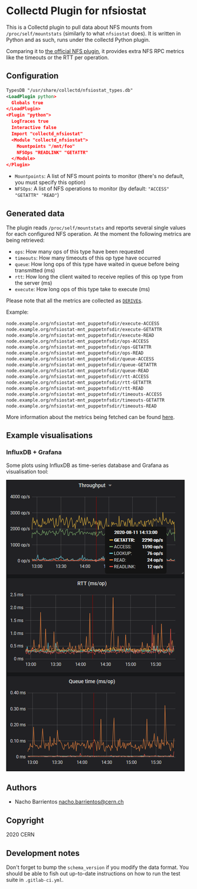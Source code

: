 # Collectd Plugin for nfsiostat 

This is a Collectd plugin to pull data about NFS mounts from
`/proc/self/mountstats` (similarly to what `nfsiostat` does). It is written in
Python and as such, runs under the collectd Python plugin.

Comparing it to [the official NFS
plugin](https://collectd.org/wiki/index.php/Plugin:NFS), it provides extra NFS
RPC metrics like the timeouts or the RTT per operation.

## Configuration 

```xml
TypesDB "/usr/share/collectd/nfsiostat_types.db" 
<LoadPlugin python> 
  Globals true 
</LoadPlugin> 
<Plugin "python"> 
  LogTraces true 
  Interactive false 
  Import "collectd_nfsiostat" 
  <Module "collectd_nfsiostat"> 
    Mountpoints "/mnt/foo" 
    NFSOps "READLINK" "GETATTR"
  </Module> 
</Plugin> 
```

* `Mountpoints`: A list of NFS mount points to monitor (there's no default, you
  must specify this option)
* `NFSOps`: A list of NFS operations to monitor (by default: `"ACCESS" "GETATTR" "READ"`)

## Generated data

The plugin reads `/proc/self/mountstats` and reports several single values for
each configured NFS operation. At the moment the following metrics are being
retrieved:

* `ops`: How many ops of this type have been requested
* `timeouts`: How many timeouts of this op type have occurred
* `queue`: How long ops of this type have waited in queue before being transmitted (ms)
* `rtt`: How long the client waited to receive replies of this op type from the server (ms)
* `execute`: How long ops of this type take to execute (ms)

Please note that all the metrics are
collected as [`DERIVE`s](https://collectd.org/wiki/index.php/Data_source).

Example:

```
node.example.org/nfsiostat-mnt_puppetnfsdir/execute-ACCESS
node.example.org/nfsiostat-mnt_puppetnfsdir/execute-GETATTR
node.example.org/nfsiostat-mnt_puppetnfsdir/execute-READ
node.example.org/nfsiostat-mnt_puppetnfsdir/ops-ACCESS
node.example.org/nfsiostat-mnt_puppetnfsdir/ops-GETATTR
node.example.org/nfsiostat-mnt_puppetnfsdir/ops-READ
node.example.org/nfsiostat-mnt_puppetnfsdir/queue-ACCESS
node.example.org/nfsiostat-mnt_puppetnfsdir/queue-GETATTR
node.example.org/nfsiostat-mnt_puppetnfsdir/queue-READ
node.example.org/nfsiostat-mnt_puppetnfsdir/rtt-ACCESS
node.example.org/nfsiostat-mnt_puppetnfsdir/rtt-GETATTR
node.example.org/nfsiostat-mnt_puppetnfsdir/rtt-READ
node.example.org/nfsiostat-mnt_puppetnfsdir/timeouts-ACCESS
node.example.org/nfsiostat-mnt_puppetnfsdir/timeouts-GETATTR
node.example.org/nfsiostat-mnt_puppetnfsdir/timeouts-READ
```

More information about the metrics being fetched can be found
[here](https://www.fsl.cs.stonybrook.edu/~mchen/mountstat-format.txt).

## Example visualisations

### InfluxDB + Grafana

Some plots using InfluxDB as time-series database and Grafana as visualisation
tool:

![Grafana plots](./img/grafana_example.png)

## Authors
* Nacho Barrientos <nacho.barrientos@cern.ch>

## Copyright
2020 CERN

## Development notes
Don't forget to bump the `schema_version` if you modify the data format. You
should be able to fish out up-to-date instructions on how to run the test suite
in `.gitlab-ci.yml`.
